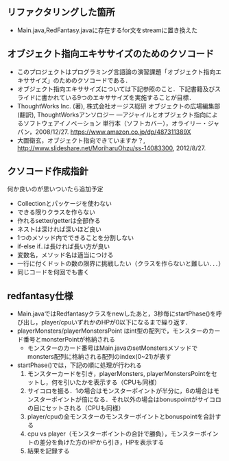 ## リファクタリングした箇所
- Main.java,RedFantasy.javaに存在するfor文をstreamに置き換えた

## オブジェクト指向エキササイズのためのクソコード
- このプロジェクトはプログラミング言語論の演習課題「オブジェクト指向エキササイズ」のためのクソコードである．
- オブジェクト指向エキササイズについては下記参照のこと．下記書籍及びスライドに書かれている9つのエキササイズを実施することが目標．
 - ThoughtWorks Inc. (著), 株式会社オージス総研 オブジェクトの広場編集部 (翻訳), ThoughtWorksアンソロジー ―アジャイルとオブジェクト指向によるソフトウェアイノベーション 単行本（ソフトカバー），オライリー・ジャパン，2008/12/27. https://www.amazon.co.jp/dp/487311389X
 - 大圖衛玄，オブジェクト指向できていますか？, http://www.slideshare.net/MoriharuOhzu/ss-14083300, 2012/8/27.

## クソコード作成指針
何か良いのが思いついたら追加予定
- Collectionとパッケージを使わない
- できる限りクラスを作らない
- 作れるsetter/getterは全部作る
- ネストは深ければ深いほど良い
- 1つのメソッド内でできることを分割しない
- if-else if..は長ければ長い方が良い
- 変数名，メソッド名は適当につける
- 一行に付くドットの数の限界に挑戦したい（クラスを作らないと難しい．．．）
- 同じコードを何回でも書く

## redfantasy仕様
- Main.javaではRedfantasyクラスをnewしたあと，3秒毎にstartPhase()を呼び出し，player/cpuいずれかのHPが0以下になるまで繰り返す．
- playerMonsters/playerMonstersPoint はint型の配列で，モンスターのカード番号とmonsterPointが格納される
  - モンスターのカード番号はMain.javaのsetMonstersメソッドでmonsters配列に格納される配列のindex(0~21)が表す
- startPhase()では，下記の順に処理が行われる
  1. モンスターカードを引き，playerMonsters, playerMonstersPointをセットし，何を引いたかを表示する（CPUも同様）
  1. サイコロを振る．1の場合はモンスターポイントが半分に，6の場合はモンスターポイントが倍になる．それ以外の場合はbonuspointがサイコロの目にセットされる（CPUも同様）
  1. player/cpuの全モンスターのモンスターポイントとbonuspointを合計する
  1. cpu vs player（モンスターポイントの合計で勝負），モンスターポイントの差分を負けた方のHPから引き，HPを表示する
  1. 結果を記録する
